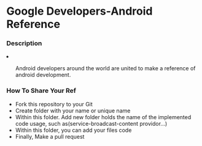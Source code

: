 <h1>Google Developers-Android Reference</h1>

<h3>Description</h3>
<li>
	<ul>
		<p>Android developers around the world are united to make a reference of android development.</p>
	</ul>
</li>

<h3>How To Share Your Ref</h3>
	<ul>
		<li>Fork this repository to your Git</li>
		<li>Create folder with your name or unique name</li>
		<li>Within this folder. Add new folder holds the name of the implemented code usage, 
    such as(service-broadcast-content providor...)</li>
		<li>Within this folder, you can add your files code</li>
		<li>Finally, Make a pull request</li>
	</ul>

